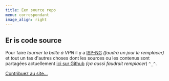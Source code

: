 ```yaml
---
title: Een source repo
menu: correspondant
image_align: right
---
```


## Er is **code source**

Pour faire _tourner la boîte à VPN_ il y a [ISP-NG](https://github.com/Neutrinet/ISP-ng) _(faudra un jour le remplacer)_ et tout un tas d'autres choses dont les sources ou les contenus sont partagées actuellement [ici sur Github](https://github.com/Neutrinet) _(ça aussi faudrait remplacer_) `^_^`.

[Contribuez au site…](https://github.com/Neutrinet/site-neutrinet-beta?classes=btn,btn-primary,btn-lg)
